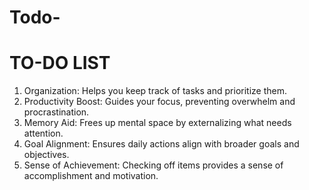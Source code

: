 # Todo-
<h1>TO-DO LIST</h1>
<ol>
<li>Organization: Helps you keep track of tasks and prioritize them.</li>
<li>Productivity Boost: Guides your focus, preventing overwhelm and procrastination.</li>
<li>Memory Aid: Frees up mental space by externalizing what needs attention.</li>
<li>Goal Alignment: Ensures daily actions align with broader goals and objectives.</li>
<li>Sense of Achievement: Checking off items provides a sense of accomplishment and motivation.</li>
</ol>
